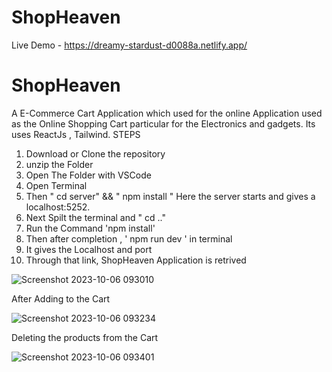 # ShopHeaven
Live Demo - https://dreamy-stardust-d0088a.netlify.app/
# ShopHeaven
A E-Commerce Cart Application which used for the online Application used as the Online Shopping Cart particular for the Electronics and gadgets. Its uses ReactJs , Tailwind. 
STEPS
1. Download or Clone the repository
2. unzip the Folder
3. Open The Folder with VSCode
4. Open Terminal
5. Then " cd server" && " npm install " Here the server starts and gives a localhost:5252.
6. Next Spilt the terminal and " cd .." 
7. Run the Command 'npm install'
8. Then after completion , ' npm run dev ' in terminal
9. It gives the Localhost and port
10. Through that link, ShopHeaven Application is retrived

![Screenshot 2023-10-06 093010](https://github.com/subi03/ShopHeaven/assets/96659807/0979a1ca-c3de-4ca0-b39c-7f01936b3ea1)


After Adding to the Cart 

![Screenshot 2023-10-06 093234](https://github.com/subi03/ShopHeaven/assets/96659807/0b38987c-5e5e-4159-bf5e-2a28327b01c0)


Deleting the products from the Cart

![Screenshot 2023-10-06 093401](https://github.com/subi03/ShopHeaven/assets/96659807/47a43cb0-acad-4a07-a8b0-2cdc1a26cb99)
